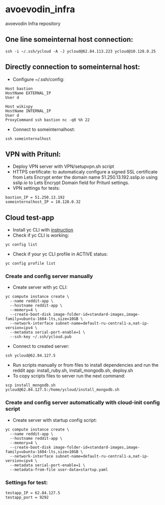 # avoevodin_infra
avoevodin Infra repository

## One line someinternal host connection:
```shell
ssh -i ~/.ssh/ycloud -A -J ycloud@62.84.113.223 ycloud@10.128.0.25
```

## Directly connection to someinternal host:

* Configure ~/.ssh/config:
```text
Host bastion
HostName EXTERNAL_IP
User d

Host wikispy
HostName INTERNAL_IP
User d
ProxyCommand ssh bastion nc -q0 %h 22
```
* Connect to someinternalhost:
```shell
ssh someinternalhost
```

## VPN with Pritunl:
* Deploy VPN server with VPN/setupvpn.sh script
* HTTPS certificate: to automaticaly configure a signed SSL certificate from Lets Encrypt enter the domain name 51.250.13.192.sslip.io using sslip.io to Lets Encrypt Domain field for Pritunl settings.
* VPN settings for tests:
```text
bastion_IP = 51.250.13.192
someinternalhost_IP = 10.128.0.32
```

## Cloud test-app
* Install yc CLI  with [instruction](https://cloud.yandex.ru/docs/cli/operations/install-cli)
* Check if yc CLI is working:
```shell
yc config list
```
* Check if your yc CLI profile in ACTIVE status:
```shell
yc config profile list
```
### Create and config server manually
* Create server with yc CLI:
```shell
yc compute instance create \
  --name reddit-app \
  --hostname reddit-app \
  --memory=4 \
  --create-boot-disk image-folder-id=standard-images,image-family=ubuntu-1604-lts,size=10GB \
  --network-interface subnet-name=default-ru-central1-a,nat-ip-version=ipv4 \
  --metadata serial-port-enable=1 \
  --ssh-key ~/.ssh/ycloud.pub
```
* Connect to created server:
```shell
ssh ycloud@62.84.127.5
```
* Run scripts manually or from files to install dependencies and run the reddit app: install_ruby.sh, install_mongodb.sh, deploy.sh
* To copy scripts files to server run the  next command:
```shell
scp install_mongodb.sh ycloud@62.84.127.5:/home/ycloud/install_mongodb.sh
```
### Create and config server automatically with cloud-init config script
* Create server with startup config script:
```shell
yc compute instance create \
  --name reddit-app \
  --hostname reddit-app \
  --memory=4 \
  --create-boot-disk image-folder-id=standard-images,image-family=ubuntu-1604-lts,size=10GB \
  --network-interface subnet-name=default-ru-central1-a,nat-ip-version=ipv4 \
  --metadata serial-port-enable=1 \
  --metadata-from-file user-data=startup.yaml
```
### Settings for test:
```test
testapp_IP = 62.84.127.5
testapp_port = 9292
```
